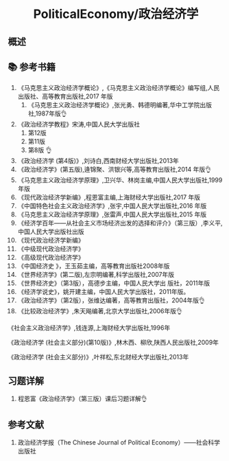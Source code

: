 <h1  align="center">PoliticalEconomy/政治经济学</h1>  


## 概述



## 📚 参考书籍

1. 《马克思主义政治经济学概论》,《马克思主义政治经济学概论》编写组,人民出版社、高等教育出版社,2017 年版
   1. 《马克思主义政治经济学概论》,张光勇、韩德明编著,华中工学院出版社,1987年版👌
2. 《政治经济学教程》宋涛,中国人民大学出版社
   1. 第12版 
   2. 第11版
   3. 第8版 👌
3. 《政治经济学 (第4版)》,刘诗白,西南财经大学出版社,2013年
4. 《政治经济学》(第五版),逄锦聚、洪银兴等,高等教育出版社,2014 年版👌
5. 《马克思主义政治经济学原理》,卫兴华、林岗主编,中国人民大学出版社,1999 年版
6. 《现代政治经济学新编》,程恩富主编,上海财经大学出版社,2017 年版
7. 《中国特色社会主义政治经济学》,张宇,中国人民大学出版社,2016 年版
8. 《马克思主义政治经济学原理》,张雷声,中国人民大学出版社,2015 年版
9. 《经济学百年——从社会主义市场经济出发的选择和评介》（第三版）,李义平,中国人民大学出版社出版
10. 《现代政治经济学新编》
11. 《中级现代政治经济学》
12. 《高级现代政治经济学》
13. 《中国经济史 》，王玉茹主编，高等教育出版社2008年版
14. 《世界经济学》(第二版),左宗明编著,科学出版社,2007年版
15. 《世界经济史》（第3版），高德步主编，中国人民大学出 版社，2011年版
16. 《经济学说史》，姚开建主编，中国人民大学出版社，2011年版。
17. 《政治经济学》（第2版），张维达编著，高等教育出版社，2004年版👌
18. 《比较政治经济学》,朱天飚编著,北京大学出版社,2006年版👌

《社会主义政治经济学》,钱连源,上海财经大学出版社,1996年

《政治经济学 (社会主义部分)(第10版)》,林木西、柳欣,陕西人民出版社,2009年

《政治经济学 (社会主义部分)》,叶祥松,东北财经大学出版社,2013年



## 习题详解

1. 程恩富《政治经济学》（第三版）课后习题详解👌



## 参考文献

1. 政治经济学报（The Chinese Journal of Political Economy）——社会科学出版社